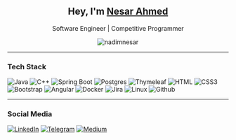 <h2 align="center">Hey, I'm <b><a href="https://www.linkedin.com/in/nadimnesar/" target="_blank">Nesar Ahmed</a></b></h2>
<p align="center">Software Engineer | Competitive Programmer</p>
<p align="center"> <img src="https://komarev.com/ghpvc/?username=nadimnesar&label=Profile%20Views&color=0e75b6&style=for-the-badge" alt="nadimnesar" /></p> 
<hr />
<h3>Tech Stack</h3>

![Java](https://img.shields.io/badge/Java-FF4154?style=for-the-badge&labelColor=black&logo=openjdk&logoColor=FF4154)
![C++](https://img.shields.io/badge/CPP-004283?style=for-the-badge&labelColor=black&logo=cplusplus&logoColor=004283)
![Spring Boot](https://img.shields.io/badge/SpringBoot-4EA94B?style=for-the-badge&labelColor=black&logo=spring&logoColor=4EA94B)
![Postgres](https://img.shields.io/badge/Postgres-50ABE7?style=for-the-badge&labelColor=black&logo=postgresql&logoColor=50ABE7)
![Thymeleaf](https://img.shields.io/badge/Thymeleaf-008000?style=for-the-badge&labelColor=black&logo=thymeleaf&logoColor=008000)
![HTML](https://img.shields.io/badge/HTML5-E34F26?style=for-the-badge&labelColor=black&logo=html5&logoColor=E34F26)
![CSS3](https://img.shields.io/badge/CSS3-1572B6?style=for-the-badge&labelColor=black&logo=css3&logoColor=1572B6)
![Bootstrap](https://img.shields.io/badge/Bootstrap-563D7C?style=for-the-badge&labelColor=black&logo=bootstrap&logoColor=563D7C)
![Angular](https://img.shields.io/badge/Angular-FF0000?style=for-the-badge&labelColor=black&logo=angular&logoColor=FF0000)
![Docker](https://img.shields.io/badge/Docker-0db7ed?style=for-the-badge&labelColor=black&logo=docker&logoColor=0db7ed)
![Jira](https://img.shields.io/badge/Jira-2E7EEA?style=for-the-badge&labelColor=black&logo=jira&logoColor=2E7EEA)
![Linux](https://img.shields.io/badge/Linux-F0DB4F?style=for-the-badge&labelColor=black&logo=linux&logoColor=F0DB4F)
![Github](https://img.shields.io/badge/Github-ffffff?style=for-the-badge&labelColor=black&logo=github&logoColor=ffffff)

<hr />
<h3>Social Media</h3>

[![LinkedIn](https://img.shields.io/badge/LinkedIn-085E89?style=for-the-badge&labelColor=black&logo=linkedin&logoColor=085E89)](https://linkedin.com/in/nadimnesar)
[![Telegram](https://img.shields.io/badge/Telegram-2EA5DB?style=for-the-badge&labelColor=black&logo=telegram&logoColor=2EA5DB)](https://t.me/nadimnesar)
[![Medium](https://img.shields.io/badge/Medium-ffffff?style=for-the-badge&labelColor=black&logo=medium&logoColor=ffffff)](https://medium.com/@nadimnesar)
